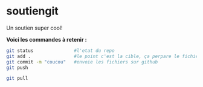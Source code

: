 # soutiengit

Un soutien super cool!


**Voici les commandes à retenir :**
```bash
git status               #l'etat du repo
git add .                #le point c'est la cible, ça perpare le fichier à l'envoie
git commit -m "coucou"   #envoie les fichiers sur github
git push

git pull
```